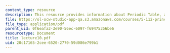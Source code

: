 ```yaml
---
content_type: resource
description: This resource provides information about Periodic Table, and Isoelectronic.
file: https://ol-ocw-studio-app-qa.s3.amazonaws.com/courses/5-112-principles-of-chemical-science-fall-2005/20c171652cee6520277059d086e799b1_lecture10.pdf
file_type: application/pdf
parent_uid: 0f6eafa3-3e90-56ec-6097-f69475356be6
resourcetype: Document
title: lecture10.pdf
uid: 20c17165-2cee-6520-2770-59d086e799b1
---
```

